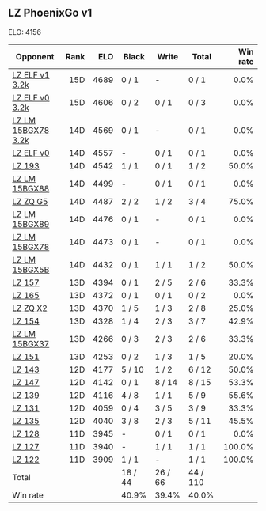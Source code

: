 ## LZ PhoenixGo v1 ##

ELO: 4156

Opponent | Rank | ELO | Black | Write | Total | Win rate
---------|-----:|----:|-------|-------|-------|-------:
[LZ ELF v1 3.2k](LZ%20ELF%20v1%203.2k.md) | 15D | 4689 | 0 / 1 | - | 0 / 1 | 0.0%
[LZ ELF v0 3.2k](LZ%20ELF%20v0%203.2k.md) | 15D | 4606 | 0 / 2 | 0 / 1 | 0 / 3 | 0.0%
[LZ LM 15BGX78 3.2k](LZ%20LM%2015BGX78%203.2k.md) | 14D | 4569 | 0 / 1 | - | 0 / 1 | 0.0%
[LZ ELF v0](LZ%20ELF%20v0.md) | 14D | 4557 | - | 0 / 1 | 0 / 1 | 0.0%
[LZ 193](LZ%20193.md) | 14D | 4542 | 1 / 1 | 0 / 1 | 1 / 2 | 50.0%
[LZ LM 15BGX88](LZ%20LM%2015BGX88.md) | 14D | 4499 | - | 0 / 1 | 0 / 1 | 0.0%
[LZ ZQ G5](LZ%20ZQ%20G5.md) | 14D | 4487 | 2 / 2 | 1 / 2 | 3 / 4 | 75.0%
[LZ LM 15BGX89](LZ%20LM%2015BGX89.md) | 14D | 4476 | 0 / 1 | - | 0 / 1 | 0.0%
[LZ LM 15BGX78](LZ%20LM%2015BGX78.md) | 14D | 4473 | 0 / 1 | - | 0 / 1 | 0.0%
[LZ LM 15BGX5B](LZ%20LM%2015BGX5B.md) | 14D | 4432 | 0 / 1 | 1 / 1 | 1 / 2 | 50.0%
[LZ 157](LZ%20157.md) | 13D | 4394 | 0 / 1 | 2 / 5 | 2 / 6 | 33.3%
[LZ 165](LZ%20165.md) | 13D | 4372 | 0 / 1 | 0 / 1 | 0 / 2 | 0.0%
[LZ ZQ X2](LZ%20ZQ%20X2.md) | 13D | 4370 | 1 / 5 | 1 / 3 | 2 / 8 | 25.0%
[LZ 154](LZ%20154.md) | 13D | 4328 | 1 / 4 | 2 / 3 | 3 / 7 | 42.9%
[LZ LM 15BGX37](LZ%20LM%2015BGX37.md) | 13D | 4266 | 0 / 3 | 2 / 3 | 2 / 6 | 33.3%
[LZ 151](LZ%20151.md) | 13D | 4253 | 0 / 2 | 1 / 3 | 1 / 5 | 20.0%
[LZ 143](LZ%20143.md) | 12D | 4177 | 5 / 10 | 1 / 2 | 6 / 12 | 50.0%
[LZ 147](LZ%20147.md) | 12D | 4142 | 0 / 1 | 8 / 14 | 8 / 15 | 53.3%
[LZ 139](LZ%20139.md) | 12D | 4116 | 4 / 8 | 1 / 1 | 5 / 9 | 55.6%
[LZ 131](LZ%20131.md) | 12D | 4059 | 0 / 4 | 3 / 5 | 3 / 9 | 33.3%
[LZ 135](LZ%20135.md) | 12D | 4040 | 3 / 8 | 2 / 3 | 5 / 11 | 45.5%
[LZ 128](LZ%20128.md) | 11D | 3945 | - | 0 / 1 | 0 / 1 | 0.0%
[LZ 127](LZ%20127.md) | 11D | 3940 | - | 1 / 1 | 1 / 1 | 100.0%
[LZ 122](LZ%20122.md) | 11D | 3909 | 1 / 1 | - | 1 / 1 | 100.0%
Total | | | 18 / 44 | 26 / 66 | 44 / 110 | 
Win rate| | | 40.9% | 39.4% | 40.0% | 
